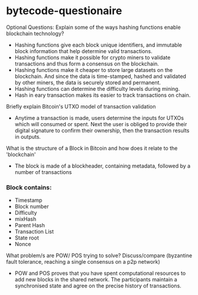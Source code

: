 # bytecode-questionaire
Optional Questions: 
Explain some of the ways hashing functions enable blockchain technology? 
- Hashing functions give each block unique identifiers, and immutable block information that help determine valid transactions.
- Hashing functions make it possible for crypto miners to validate transactions and thus form a consensus on the blockchain.
- Hashing functions make it cheaper to store large datasets on the blockchain. And since the data is time-stamped, hashed and     validated by other miners, the data is securely stored and permanent.
- Hashing functions can determine the difficulty levels during mining.
- Hash in eary transaction makes its easier to track transactions on chain. 

Briefly explain Bitcoin's UTXO model of transaction validation
- Anytime a transaction is made, users determine the inputs for UTXOs which will consumed or spent. Next the user is obliged to provide their digital signature to confirm their ownership, then the transaction results in outputs. 

What is the structure of a Block in Bitcoin and how does it relate to the 'blockchain'
- The block is made of a blockheader, containing metadata, followed by a number of transactions
### Block contains:
- Timestamp
- Block number
- Difficulty
- mixHash
- Parent Hash
- Transaction List
- State root
- Nonce

What problem/s are POW/ POS trying to solve? Discuss/compare (byzantine fault tolerance,
reaching a single consensus on a p2p network)
- POW and POS proves that you have spent computational resources to add new blocks in the shared network. The participants maintain a synchronised state and agree on the precise history of transactions.



